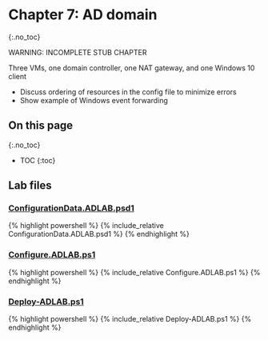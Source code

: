 # Chapter 7: AD domain
{:.no_toc}

WARNING: INCOMPLETE STUB CHAPTER

Three VMs, one domain controller, one NAT gateway, and one Windows 10 client

-   Discuss ordering of resources in the config file to minimize errors
-   Show example of Windows event forwarding

## On this page
{:.no_toc}

* TOC
{:toc}

## Lab files

### [ConfigurationData.ADLAB.psd1](https://github.com/mrled/lability-tutorial/tree/master/07-AdDomain/ConfigurationData.ADLAB.psd1)

{% highlight powershell %}
{% include_relative ConfigurationData.ADLAB.psd1 %}
{% endhighlight %}

### [Configure.ADLAB.ps1](https://github.com/mrled/lability-tutorial/tree/master/07-AdDomain/Configure.ADLAB.ps1)

{% highlight powershell %}
{% include_relative Configure.ADLAB.ps1 %}
{% endhighlight %}

### [Deploy-ADLAB.ps1](https://github.com/mrled/lability-tutorial/tree/master/07-AdDomain/Deploy-ADLAB.ps1)

{% highlight powershell %}
{% include_relative Deploy-ADLAB.ps1 %}
{% endhighlight %}
